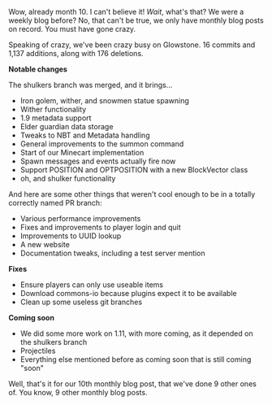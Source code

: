 Wow, already month 10. I can't believe it! *Wait*, what's that? We were a weekly blog before? No, that can't be true, we only have monthly blog posts on record. You must have gone crazy.

Speaking of crazy, we've been crazy busy on Glowstone. 16 commits and 1,137 additions, along with 176 deletions. 

**Notable changes** 

The shulkers branch was merged, and it brings...

* Iron golem, wither, and snowmen statue spawning
* Wither functionality
* 1.9 metadata support
* Elder guardian data storage
* Tweaks to NBT and Metadata handling
* General improvements to the summon command
* Start of our Minecart implementation
* Spawn messages and events actually fire now
* Support POSITION and OPTPOSITION with a new BlockVector class
* oh, and shulker functionality

And here are some other things that weren't cool enough to be in a totally correctly named PR branch:

* Various performance improvements
* Fixes and improvements to player login and quit
* Improvements to UUID lookup
* A new website
* Documentation tweaks, including a test server mention


**Fixes**
* Ensure players can only use useable items
* Download commons-io because plugins expect it to be available
* Clean up some useless git branches

**Coming soon**
* We did some more work on 1.11, with more coming, as it depended on the shulkers branch
* Projectiles
* Everything else mentioned before as coming soon that is still coming "soon"

Well, that's it for our 10th monthly blog post, that we've done 9 other ones of. You know, 9 other monthly blog posts.